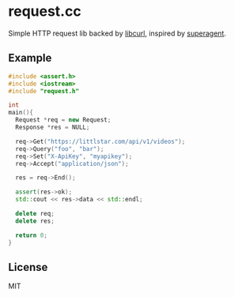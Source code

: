 
# request.cc

  Simple HTTP request lib backed by [libcurl](http://curl.haxx.se/libcurl/), inspired by [superagent](https://github.com/visionmedia/superagent).

## Example

```c++
#include <assert.h>
#include <iostream>
#include "request.h"

int
main(){
  Request *req = new Request;
  Response *res = NULL;

  req->Get("https://littlstar.com/api/v1/videos");
  req->Query("foo", "bar");
  req->Set("X-ApiKey", "myapikey");
  req->Accept("application/json");

  res = req->End();

  assert(res->ok);
  std::cout << res->data << std::endl;

  delete req;
  delete res;

  return 0;
}
```

## License

  MIT
